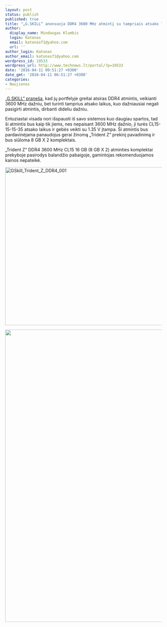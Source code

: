```yaml
---
layout: post
status: publish
published: true
title: "„G.SKILL“ anonsuoja DDR4 3600 MHz atmintį su tampriais atsako laikais"
author:
  display_name: Mindaugas Klumbis
  login: Katonas
  email: katonasf1@yahoo.com
  url: ''
author_login: Katonas
author_email: katonasf1@yahoo.com
wordpress_id: 19533
wordpress_url: http://www.technews.lt/portal/?p=19533
date: '2016-04-11 09:51:27 +0300'
date_gmt: '2016-04-11 06:51:27 +0300'
categories:
- Naujienos
---
```

<p><a href="http://www.gskill.com/en/press/view/g-skill-announces-ddr4-3600mhz-cl15-15-15-16gb-8gbx2--low-latency-memory-kit" target="_blank">„G.SKILL“ praneša</a>, kad jų portfelyje greitai atsiras DDR4 atmintis, veikianti 3600 MHz dažniu, bet turinti tamprius atsako laikus, kuo dažniausiai negali pasigirti atmintis, dirbanti dideliu dažniu.</p>
<p>Entuziastai visada nori išspausti iš savo sistemos kuo daugiau spartos, tad ši atmintis bus kaip tik jiems, nes nepaisant 3600 MHz dažnio, ji turės CL15-15-15-35 atsako laikus ir gebės veikti su 1.35 V įtampa. Ši atmintis bus pardavinėjama panaudojus gerai žinomą „Trident Z“ prekinį pavadinimą ir bus siūloma 8 GB X 2 komplektais.</p>
<p>„Trident Z“ DDR4 3600 MHz CL15 16 GB (8 GB X 2) atminties komplektai prekyboje pasirodys balandžio pabaigoje, gamintojas rekomenduojamos kainos nepateikė.</p>
<p><a href="http://www.technews.lt/portal/wp-content/uploads/2016/04/GSkill_Trident_Z_DDR4_001.jpg"><img class="aligncenter wp-image-19535" src="http://www.technews.lt/portal/wp-content/uploads/2016/04/GSkill_Trident_Z_DDR4_001-500x337.jpg" alt="GSkill_Trident_Z_DDR4_001" width="750" height="506" /></a></p>
<p style="text-align: center;"><a href="http://www.technews.lt/portal/wp-content/uploads/2016/04/GSkill_Trident_Z_DDR4_002.jpg"><img class="alignnone wp-image-19534 size-full" src="http://www.technews.lt/portal/wp-content/uploads/2016/04/GSkill_Trident_Z_DDR4_002.jpg" alt="GSkill_Trident_Z_DDR4_002" width="1665" height="936" /></a></p>
